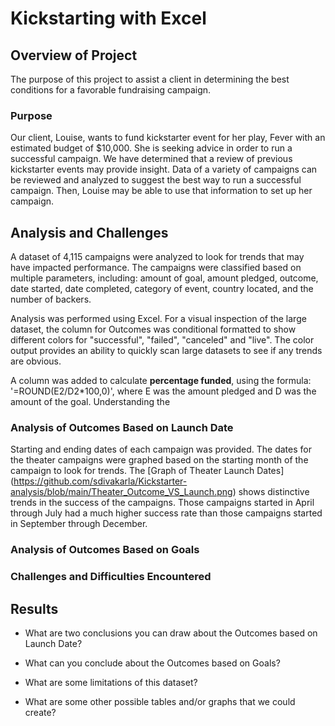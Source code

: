# Kickstarting with Excel

## Overview of Project
The purpose of this project to assist a client in determining the best conditions for a favorable fundraising campaign. 

### Purpose
Our client, Louise, wants to fund kickstarter event for her play, Fever with an estimated budget of $10,000. She is seeking advice in order to run a successful campaign. We have determined that a review of previous kickstarter events may provide insight.  Data of a variety of campaigns can be reviewed and analyzed to suggest the best way to run a successful campaign. Then, Louise may be able to use that information to set up her campaign. 


## Analysis and Challenges
A dataset of 4,115 campaigns were analyzed to look for trends that may have impacted performance.  The campaigns were classified based on multiple parameters, including: amount of goal, amount pledged, outcome, date started, date completed, category of event, country located, and the number of backers. 

Analysis was performed using Excel. 
For a visual inspection of the large dataset, the column for Outcomes was conditional formatted to show different colors for "successful", "failed", "canceled" and "live".  The color output provides an ability to quickly scan large datasets to see if any trends are obvious. 

A column was added to calculate **percentage funded**, using the formula: '=ROUND(E2/D2*100,0)', where E was the amount pledged and D was the amount of the goal.  Understanding the 

 

### Analysis of Outcomes Based on Launch Date

Starting and ending dates of each campaign was provided.  The dates for the theater campaigns were graphed based on the starting month of the campaign to look for trends.  The [Graph of Theater Launch Dates] (https://github.com/sdivakarla/Kickstarter-analysis/blob/main/Theater_Outcome_VS_Launch.png) shows distinctive trends in the success of the campaigns.  Those campaigns started in April through July had a much higher success rate than those campaigns started in September through December. 



### Analysis of Outcomes Based on Goals

### Challenges and Difficulties Encountered

## Results

- What are two conclusions you can draw about the Outcomes based on Launch Date?

- What can you conclude about the Outcomes based on Goals?

- What are some limitations of this dataset?

- What are some other possible tables and/or graphs that we could create?
